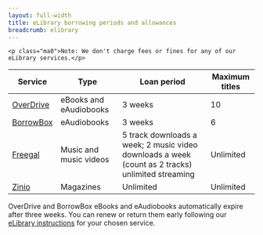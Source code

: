 ```yaml
---
layout: full-width
title: eLibrary borrowing periods and allowances
breadcrumb: elibrary
---
```


<div class="{% include /c/generic-panel.html %}">

    <p class="ma0">Note: We don't charge fees or fines for any of our eLibrary services.</p>

</div>

<table class="pure-table pure-table-bordered">
  <thead>
    <th>
      Service
    </th>
    <th>
      Type
    </th>
    <th>
      Loan period
    </th>
    <th>
      Maximum titles
    </th>
  </thead>
  <tbody>
    <tr>
      <td>
        <a href="/elibrary/overdrive/">OverDrive</a>
      </td>
      <td>
        eBooks and eAudiobooks
      </td>
      <td>
        3 weeks
      </td>
      <td>
        10
      </td>
    </tr>
    <tr>
      <td>
        <a href="/elibrary/borrowbox/">BorrowBox</a>
      </td>
      <td>
        eAudiobooks
      </td>
      <td>
        3 weeks
      </td>
      <td>
        6
      </td>
    </tr>
    <tr>
      <td>
        <a href="/elibrary/freegal/">Freegal</a>
      </td>
      <td>
        Music and music videos
      </td>
      <td>
        5 track downloads a week; 2 music video downloads a week (count as 2 tracks) unlimited streaming
      </td>
      <td>
        Unlimited
      </td>
    </tr>
    <tr>
      <td>
        <a href="/elibrary/zinio/">Zinio</a>
      </td>
      <td>
        Magazines
      </td>
      <td>
        Unlimited
      </td>
      <td>
        Unlimited
      </td>
    </tr>
  </tbody>
</table>

<p>OverDrive and BorrowBox eBooks and eAudiobooks automatically expire after three weeks. You can renew or return them early following our <a href="/elibrary">eLibrary instructions</a> for your chosen service.</p>
